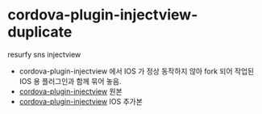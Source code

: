 # cordova-plugin-injectview-duplicate
resurfy sns injectview

- cordova-plugin-injectview 에서 IOS 가 정상 동작하지 않아 fork 되어 작업된 IOS 용 플러그인과 함께 묶어 놓음.
- [cordova-plugin-injectview](https://github.com/fastrde/cordova-plugin-fastrde-injectview) 원본
- [cordova-plugin-injectview](https://github.com/sberan/cordova-plugin-injectview) IOS 추가본
